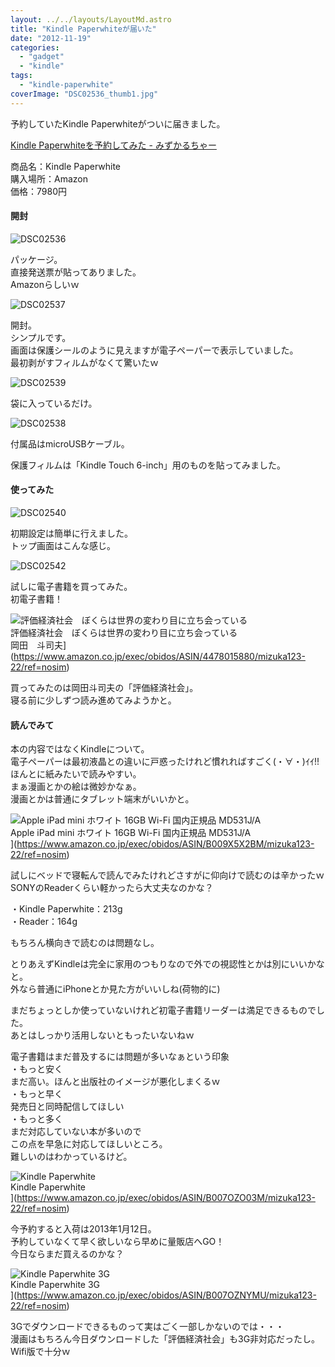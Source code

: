 ```yaml
---
layout: ../../layouts/LayoutMd.astro
title: "Kindle Paperwhiteが届いた"
date: "2012-11-19"
categories: 
  - "gadget"
  - "kindle"
tags: 
  - "kindle-paperwhite"
coverImage: "DSC02536_thumb1.jpg"
---
```


予約していたKindle Paperwhiteがついに届きました。

[Kindle Paperwhiteを予約してみた \- みずかるちゃー](https://mizuka123.net/archive/1574/)

商品名：Kindle Paperwhite  
購入場所：Amazon  
価格：7980円

#### 開封

![DSC02536](/archive/images/DSC02536_thumb.jpg "DSC02536")


パッケージ。  
直接発送票が貼ってありました。  
Amazonらしいｗ

![DSC02537](/archive/images/DSC02537_thumb.jpg "DSC02537")


開封。  
シンプルです。  
画面は保護シールのように見えますが電子ペーパーで表示していました。  
最初剥がすフィルムがなくて驚いたｗ

![DSC02539](/archive/images/DSC02539_thumb.jpg "DSC02539")


袋に入っているだけ。

![DSC02538](/archive/images/DSC02538_thumb.jpg "DSC02538")


付属品はmicroUSBケーブル。

保護フィルムは「Kindle Touch 6-inch」用のものを貼ってみました。

#### 使ってみた

![DSC02540](/archive/images/DSC02540_thumb.jpg "DSC02540")


初期設定は簡単に行えました。  
トップ画面はこんな感じ。

![DSC02542](/archive/images/DSC02542_thumb.jpg "DSC02542")


試しに電子書籍を買ってみた。  
初電子書籍！

![評価経済社会　ぼくらは世界の変わり目に立ち会っている](/archive/images/51bp7DFQpUL._SL160_.jpg)  
評価経済社会　ぼくらは世界の変わり目に立ち会っている  
岡田　斗司夫](https://www.amazon.co.jp/exec/obidos/ASIN/4478015880/mizuka123-22/ref=nosim)

買ってみたのは岡田斗司夫の「評価経済社会」。  
寝る前に少しずつ読み進めてみようかと。

#### 読んでみて

本の内容ではなくKindleについて。  
電子ペーパーは最初液晶との違いに戸惑ったけれど慣れればすごく(・∀・)ｲｲ!!  
ほんとに紙みたいで読みやすい。  
まぁ漫画とかの絵は微妙かなぁ。  
漫画とかは普通にタブレット端末がいいかと。

![Apple iPad mini ホワイト 16GB Wi-Fi 国内正規品 MD531J/A](/archive/images/511BS3FLwrL._SL160_.jpg)  
Apple iPad mini ホワイト 16GB Wi-Fi 国内正規品 MD531J/A  
](https://www.amazon.co.jp/exec/obidos/ASIN/B009X5X2BM/mizuka123-22/ref=nosim)

試しにベッドで寝転んで読んでみたけれどさすがに仰向けで読むのは辛かったｗ  
SONYのReaderくらい軽かったら大丈夫なのかな？

・Kindle Paperwhite：213g  
・Reader：164g

もちろん横向きで読むのは問題なし。

とりあえずKindleは完全に家用のつもりなので外での視認性とかは別にいいかなと。  
外なら普通にiPhoneとか見た方がいいしね(荷物的に)

まだちょっとしか使っていないけれど初電子書籍リーダーは満足できるものでした。  
あとはしっかり活用しないともったいないねｗ

電子書籍はまだ普及するには問題が多いなぁという印象  
・もっと安く  
まだ高い。ほんと出版社のイメージが悪化しまくるｗ  
・もっと早く  
発売日と同時配信してほしい  
・もっと多く  
まだ対応していない本が多いので  
この点を早急に対応してほしいところ。  
難しいのはわかっているけど。

![Kindle Paperwhite](/archive/images/4194BeD1XvL._SL160_.jpg)  
Kindle Paperwhite  
](https://www.amazon.co.jp/exec/obidos/ASIN/B007OZO03M/mizuka123-22/ref=nosim)

今予約すると入荷は2013年1月12日。  
予約していなくて早く欲しいなら早めに量販店へGO！  
今日ならまだ買えるのかな？

![Kindle Paperwhite 3G](/archive/images/4194BeD1XvL._SL160_.jpg)  
Kindle Paperwhite 3G  
](https://www.amazon.co.jp/exec/obidos/ASIN/B007OZNYMU/mizuka123-22/ref=nosim)

3Gでダウンロードできるものって実はごく一部しかないのでは・・・  
漫画はもちろん今日ダウンロードした「評価経済社会」も3G非対応だったし。  
Wifi版で十分ｗ
